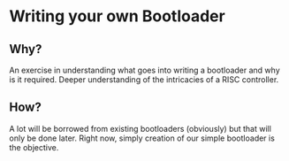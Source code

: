 Writing your own Bootloader
==========================


## Why?

An exercise in understanding what goes into writing a bootloader and why is it required. Deeper understanding of the intricacies of a RISC controller.

## How?

A lot will be borrowed from existing bootloaders (obviously) but that will only be done later. Right now, simply creation of our simple bootloader is the objective.
